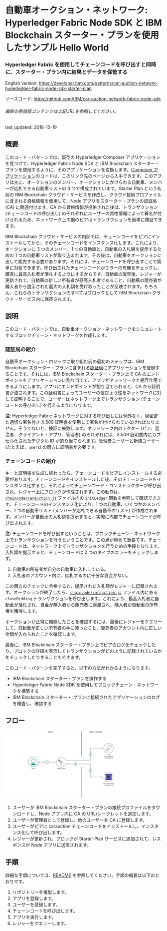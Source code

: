 # 自動車オークション・ネットワーク: Hyperledger Fabric Node SDK と IBM Blockchain スターター・プランを使用したサンプル Hello World

### Hyperledger Fabric を使用してチェーンコードを呼び出すと同時に、スターター・プラン内に結果とデータを保管する

English version: https://developer.ibm.com/patterns/car-auction-network-hyperledger-fabric-node-sdk-starter-plan
  
ソースコード: https://github.com/IBM/car-auction-network-fabric-node-sdk

###### 最新の英語版コンテンツは上記URLを参照してください。
last_updated: 2018-10-19

 
## 概要

このコード・パターンでは、既存の Hyperledger Composer アプリケーションを見つけて、Hyperledger Fabric Node SDK と IBM Blockchain スターター・プランを使用するように、そのアプリケーションを変換します。[Composer アプリケーション](https://github.com/hyperledger/composer-sample-networks/tree/master/packages/carauction-network)のコードは、このリンク先のページから入手できます。このアプリは主に、オークションのメンバー、オークションにかけられる自動車、メンバーが応札できる自動車リストの 3 つで構成されています。Starter Plan という名前の IBM Blockchain クラウド・サービスを作成し、クラウド接続プロファイルに含まれる資格情報を使用して、Node アプリをスターター・プランの認証局 (CA) に関連付けます。CA から資格情報が提供された後は、トランザクション (チェーンコードの呼び出し) のそれぞれにユーザーの資格情報によって署名が付けられるため、ネットワーク上の他のピアはトランザクションを簡単に検証できます。

IBM Blockchain クラウド・サービスの内部では、チェーンコードをピアにインストールしてから、そのチェーンコードをインスタンス化します。これにより、オークションに 3 つのメンバー、1 つの自動車と、自動車の入札額を提示するための 1 つの自動車リストが取り込まれます。その後は、自動車をオークションに出して販売する必要があります。それには、チェーンコードを呼び出すことで簡単に対処できます。呼び出されたチェーンコードがエラーの有無をチェックし、確実に最高入札者が落札するようにするからです。自動車の販売後、レジャーが更新されて、自動車の新しい所有者が最高入札者であること、自動車の販売者が購入者から提示された最大の入札額を受け取ったことが反映されます。もちろん、これらのトランザクションのすべてはブロックとして IBM Blockchain クラウド・サービス内に保存されます。

## 説明

このコード・パターンでは、自動車オークション・ネットワークをシミュレートするブロックチェーン・ネットワークを作成します。

### 認証局の紹介

自動車オークション・ロジックに取り組む前の最初のステップは、IBM Blockchain スターター・プランに含まれる[認証局](https://hyperledger-fabric.readthedocs.io/en/release-1.2/identity/identity.html#certificate-authorities)にアプリケーションを登録することです。それには、IBM Blockchain スターター・プラン上で CA のエンドポイントをアプリケーションに割り当てて、アプリがネットワークと相互作用できるようにします。アプリにエンドポイントが割り当てられると、CA から証明書が渡されます。この証明書によってユーザーの信ぴょう性をネットワークに対して証明することで、ユーザーはネットワーク上でトランザクション (チェーンコードの呼び出し) を行えるようになります。

**注:** Hyperledger Fabric ネットワークに対する呼び出しには例外なく、秘密鍵と適切な署名付き X.509 証明書を使用して署名が付けられていなければなりません。そうでないと、検証に失敗します。ネットワーク内のアクター (ピア、発注者、クライアント・アプリ、管理者) のそれぞれには、X.509 証明書内にカプセル化されたデジタル ID が割り当てられます。管理者ユーザーと新規ユーザー (たとえば、`user1`) の両方に証明書が必要です。

### チェーンコードの紹介

キーと証明書を生成し終わったら、チェーンコードをピアにインストールする必要があります。チェーンコードをインストールした後、そのチェーンコードをインスタンス化すると、それによってチェーンコード・コンストラクターが呼び出され、レジャー上にブロックが作成されます。この動作は、[`chaincode/carauction.js`](https://github.com/IBM/car-auction-network-fabric-node-sdk/blob/master/chaincode/carauction.js#L50) ファイル内の `initLedger` 関数を参照して確認できます。チェーンコードのインスタンス化により、1 つの自動車、いくつかのメンバー、1 つの自動車リスト (メンバーが応札できる自動車のリスト) が作成されます。メンバーが自動車の入札額を提示すると、実際に内部でチェーンコードが呼び出されます。

**注:** チェーンコードを呼び出すということは、ブロックチェーン・ネットワーク上でトランザクションを行うということです。この点が極めて重要です。チェーンコードは、ネットワーク上でトランザクションを行うための手段となります。入札額を提示すると、チェーンコードは 2 つのタイプのエラーをチェックします。

1. 自動車の所有者が自分の自動車に入札している。
2. 入札者のアカウント内に、応札するのに十分な資金がない。

この両方のチェックに合格すると、提示された入札額がレジャーに記録されます。オークションが終了したら、[`chaincode/carauction.js`](https://github.com/IBM/car-auction-network-fabric-node-sdk/blob/master/chaincode/carauction.js#L273) ファイル内にある `closeBidding` トランザクションを呼び出します。これにより、最高入札者に自動車が落札され、資金が購入者から販売者に譲渡され、購入者が自動車の所有権を獲得します。

オークションが正常に機能したことを確認するには、最後にレジャーをクエリーして、自動車が正しい所有者の手に渡ったこと、販売者のアカウント内に正しい金額が入れられたことを確認します。

最後に、IBM Blockchain スターター・プラン上でピアのログをチェックしたり、ブロックの詳細を表示してトランザクションがどのように記録されているかをチェックしたりすることもできます。

このコード・パターンを完了すると、以下の方法がわかるようになります。

* IBM Blockchain スターター・プランを操作する
* Hyperledger Fabric Node SDK を使用してブロックチェーン・ネットワークを構築する
* IBM Blockchain スターター・:プランに接続されたアプリケーションのログを検査し、確認する

## フロー

![フロー](./images/flowB.png)

1. ユーザーが IBM Blockchain スターター・プランの接続プロファイルをダウンロードし、Node アプリ内に CA の URL/シークレットを追加します。
1. ユーザーが管理者として登録し、他のユーザーを CA に登録します。
1. ユーザーがピアに carauction チェーンコードをインストールし、インスタンス化して呼び出します。
1. レジャーが更新され、ブロックが Starter Plan サービスに追加されて、レスポンスが Node アプリに送信されます。

## 手順

詳細な手順については、[README](https://github.com/IBM/car-auction-network-fabric-node-sdk/blob/master/README.md) を参照してください。手順の概要は以下のとおりです。

1. リポジトリーを複製します。
1. アプリを登録します。
1.  ユーザーを登録します。
1. チェーンコードを呼び出します。
1. アプリを実行します。
1. レジャーをクエリーします。

